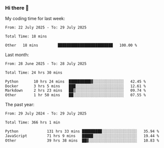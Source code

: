 ### Hi there 👋

My coding time for last week:

<!--START_SECTION:week-->

```txt
From: 22 July 2025 - To: 29 July 2025

Total Time: 18 mins

Other   18 mins         █████████████████████████   100.00 %
```

<!--END_SECTION:week-->

Last month:

<!--START_SECTION:month-->

```txt
From: 28 June 2025 - To: 28 July 2025

Total Time: 24 hrs 30 mins

Python       10 hrs 24 mins  ██████████▓░░░░░░░░░░░░░░   42.45 %
Docker       3 hrs 5 mins    ███░░░░░░░░░░░░░░░░░░░░░░   12.61 %
Markdown     2 hrs 23 mins   ██▒░░░░░░░░░░░░░░░░░░░░░░   09.74 %
Other        1 hr 50 mins    ██░░░░░░░░░░░░░░░░░░░░░░░   07.55 %
```

<!--END_SECTION:month-->

The past year:

<!--START_SECTION:year-->

```txt
From: 29 July 2024 - To: 29 July 2025

Total Time: 366 hrs 1 min

Python             131 hrs 33 mins █████████░░░░░░░░░░░░░░░░   35.94 %
JavaScript         71 hrs 9 mins   █████░░░░░░░░░░░░░░░░░░░░   19.44 %
Other              39 hrs 38 mins  ██▓░░░░░░░░░░░░░░░░░░░░░░   10.83 %
```

<!--END_SECTION:year-->

